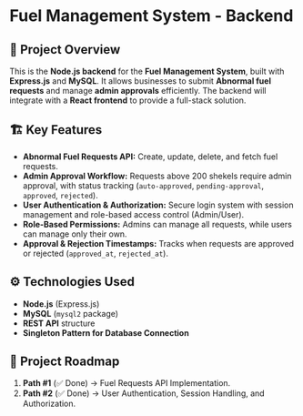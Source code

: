# Fuel Management System - Backend

## 📌 Project Overview
This is the **Node.js backend** for the **Fuel Management System**, built with **Express.js** and **MySQL**.
It allows businesses to submit **Abnormal fuel requests** and manage **admin approvals** efficiently. The backend will integrate with a **React frontend** to provide a full-stack solution.

## 🏗️ Key Features
- **Abnormal Fuel Requests API:** Create, update, delete, and fetch fuel requests.
- **Admin Approval Workflow:** Requests above 200 shekels require admin approval, with status tracking (`auto-approved`, `pending-approval`, `approved`, `rejected`).
- **User Authentication & Authorization:** Secure login system with session management and role-based access control (Admin/User).
- **Role-Based Permissions:** Admins can manage all requests, while users can manage only their own.
- **Approval & Rejection Timestamps:** Tracks when requests are approved or rejected (`approved_at`, `rejected_at`).

## ⚙️ Technologies Used
- **Node.js** (Express.js)
- **MySQL** (`mysql2` package)
- **REST API** structure
- **Singleton Pattern for Database Connection**

## 🚀 Project Roadmap
1. **Path #1** (✅ Done) → Fuel Requests API Implementation.
2. **Path #2** (✅ Done) → User Authentication, Session Handling, and Authorization.
